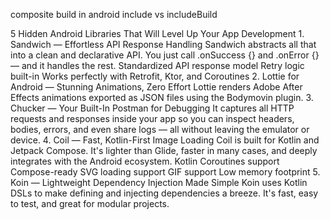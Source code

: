 composite build in android
	include vs includeBuild

5 Hidden Android Libraries That Will Level Up Your App Development
	1. Sandwich — Effortless API Response Handling
		Sandwich abstracts all that into a clean and declarative API. You just call .onSuccess {} and .onError {} — 
		and it handles the rest.
		Standardized API response model
		Retry logic built-in
		Works perfectly with Retrofit, Ktor, and Coroutines
	2. Lottie for Android — Stunning Animations, Zero Effort
		Lottie renders Adobe After Effects animations exported as JSON files using the Bodymovin plugin. 
	3. Chucker — Your Built-In Postman for Debugging
		It captures all HTTP requests and responses inside your app so you can inspect headers, bodies, errors, and even share logs — 
		all without leaving the emulator or device.
	4. Coil — Fast, Kotlin-First Image Loading
		Coil is built for Kotlin and Jetpack Compose. It's lighter than Glide, faster in many cases, and deeply integrates with the 
		Android ecosystem.
		Kotlin Coroutines support
		Compose-ready
		SVG loading support
		GIF support
		Low memory footprint
	5. Koin — Lightweight Dependency Injection Made Simple
		Koin uses Kotlin DSLs to make defining and injecting dependencies a breeze. 
		It's fast, easy to test, and great for modular projects.